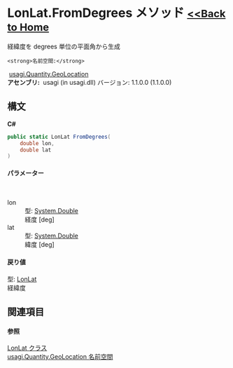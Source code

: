 # LonLat.FromDegrees メソッド <small>[<<Back to Home](https://github.com/usagi/usagi.cs/blob/master/Help/Home.md)</small> 

経緯度を degrees 単位の平面角から生成


    <strong>名前空間:</strong>
&nbsp;<a href="N_usagi_Quantity_GeoLocation.md">usagi.Quantity.GeoLocation</a><br /><strong>アセンブリ:</strong>
&nbsp;usagi (in usagi.dll) バージョン: 1.1.0.0 (1.1.0.0)

## 構文

**C#**<br />
``` C#
public static LonLat FromDegrees(
	double lon,
	double lat
)
```


#### パラメーター
&nbsp;<dl><dt>lon</dt><dd>型: <a href="http://msdn2.microsoft.com/ja-jp/library/643eft0t" target="_blank">System.Double</a><br />経度 [deg]</dd><dt>lat</dt><dd>型: <a href="http://msdn2.microsoft.com/ja-jp/library/643eft0t" target="_blank">System.Double</a><br />緯度 [deg]</dd></dl>

#### 戻り値
型: <a href="T_usagi_Quantity_GeoLocation_LonLat.md">LonLat</a><br />経緯度

## 関連項目


#### 参照
<a href="T_usagi_Quantity_GeoLocation_LonLat.md">LonLat クラス</a><br /><a href="N_usagi_Quantity_GeoLocation.md">usagi.Quantity.GeoLocation 名前空間</a><br />